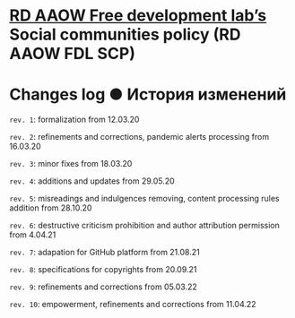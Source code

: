 # [RD AAOW Free development lab’s](https://adslbarxatov.github.io/DPModule) Social communities policy (RD AAOW FDL SCP)

# Changes log ● История изменений

`rev. 1`: formalization from 12.03.20

`rev. 2`: refinements and corrections, pandemic alerts processing from 16.03.20

`rev. 3`: minor fixes from 18.03.20

`rev. 4`: additions and updates from 29.05.20

`rev. 5`: misreadings and indulgences removing, content processing rules addition from 28.10.20

`rev. 6`: destructive criticism prohibition and author attribution permission from 4.04.21

`rev. 7`: adapation for GitHub platform from 21.08.21

`rev. 8`: specifications for copyrights from 20.09.21

`rev. 9`: refinements and corrections from 05.03.22

`rev. 10`: empowerment, refinements and corrections from 11.04.22
